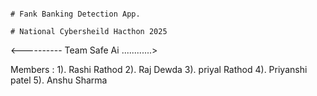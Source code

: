                                                                                       # Fank Banking Detection App.
                                                                                  # National Cybersheild Hacthon 2025

  <---------- Team Safe Ai ............>
  
  Members : 
  1). Rashi Rathod
  2). Raj Dewda
  3). priyal Rathod
  4). Priyanshi patel
  5). Anshu Sharma


  


